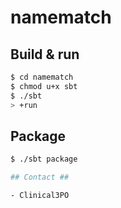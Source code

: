 # namematch #

## Build & run ##

```sh
$ cd namematch
$ chmod u+x sbt
$ ./sbt
> +run
```

## Package ##

```sh
$ ./sbt package

## Contact ##

- Clinical3PO 

